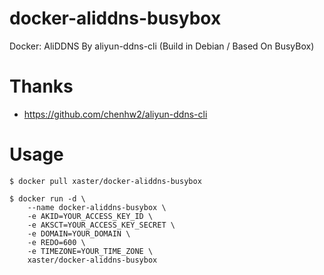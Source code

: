 # docker-aliddns-busybox
Docker: AliDDNS By aliyun-ddns-cli (Build in Debian / Based On BusyBox)

# Thanks
- https://github.com/chenhw2/aliyun-ddns-cli

# Usage
```
$ docker pull xaster/docker-aliddns-busybox

$ docker run -d \
    --name docker-aliddns-busybox \
    -e AKID=YOUR_ACCESS_KEY_ID \
    -e AKSCT=YOUR_ACCESS_KEY_SECRET \
    -e DOMAIN=YOUR_DOMAIN \
    -e REDO=600 \
    -e TIMEZONE=YOUR_TIME_ZONE \
    xaster/docker-aliddns-busybox
```
